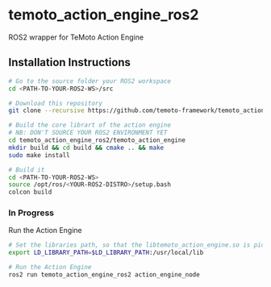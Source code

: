 # temoto_action_engine_ros2
ROS2 wrapper for TeMoto Action Engine

## Installation Instructions
```bash
# Go to the source folder your ROS2 workspace
cd <PATH-TO-YOUR-ROS2-WS>/src

# Download this repository
git clone --recursive https://github.com/temoto-framework/temoto_action_engine_ros2

# Build the core librart of the action engine
# NB: DON'T SOURCE YOUR ROS2 ENVIRONMENT YET
cd temoto_action_engine_ros2/temoto_action_engine
mkdir build && cd build && cmake .. && make
sudo make install

# Build it
cd <PATH-TO-YOUR-ROS2-WS>
source /opt/ros/<YOUR-ROS2-DISTRO>/setup.bash
colcon build
```

### In Progress
Run the Action Engine

```bash
# Set the libraries path, so that the libtemoto_action_engine.so is picked up from /usr/local/lib
export LD_LIBRARY_PATH=$LD_LIBRARY_PATH:/usr/local/lib

# Run the Action Engine
ros2 run temoto_action_engine_ros2 action_engine_node
```